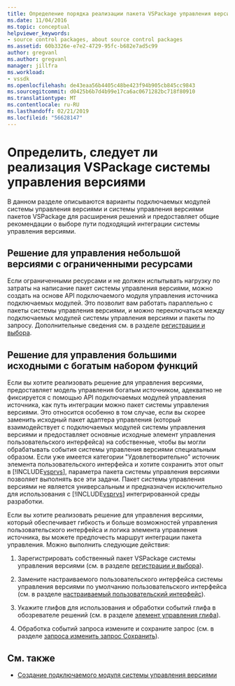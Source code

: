 ```yaml
---
title: Определение порядка реализации пакета VSPackage управления версиями | Документация Майкрософт
ms.date: 11/04/2016
ms.topic: conceptual
helpviewer_keywords:
- source control packages, about source control packages
ms.assetid: 60b3326e-e7e2-4729-95fc-b682e7ad5c99
author: gregvanl
ms.author: gregvanl
manager: jillfra
ms.workload:
- vssdk
ms.openlocfilehash: de43eaa56b4405c48be423f94b905cb845cc9843
ms.sourcegitcommit: d0425b6b7d4b99e17ca6ac0671282bc718f80910
ms.translationtype: MT
ms.contentlocale: ru-RU
ms.lasthandoff: 02/21/2019
ms.locfileid: "56628147"
---
```

# <a name="determine-whether-to-implement-a-source-control-vspackage"></a>Определить, следует ли реализация VSPackage системы управления версиями
В данном разделе описываются варианты подключаемых модулей системы управления версиями и системы управления версиями пакетов VSPackage для расширения решений и предоставляет общие рекомендации о выборе пути подходящий интеграции системы управления версиями.

## <a name="small-source-control-solution-with-limited-resources"></a>Решение для управления небольшой версиями с ограниченными ресурсами
 Если ограниченными ресурсами и не должен испытывать нагрузку по затраты на написание пакет системы управления версиями, можно создать на основе API подключаемого модуля управления источника подключаемых модулей. Это позволит вам работать параллельно с пакеты системы управления версиями, и можно переключаться между подключаемых модулей системы управления версиями и пакеты по запросу. Дополнительные сведения см. в разделе [регистрации и выбора](../../extensibility/internals/registration-and-selection-source-control-vspackage.md).

## <a name="large-source-control-solution-with-a-rich-feature-set"></a>Решение для управления большими исходными с богатым набором функций
 Если вы хотите реализовать решение для управления версиями, предоставляет модель управления богатым источником, адекватно не фиксируется с помощью API подключаемых модулей управления источника, как путь интеграции можно пакет системы управления версиями. Это относится особенно в том случае, если вы скорее заменить исходный пакет адаптера управления (который взаимодействует с подключаемых модулей системы управления версиями и предоставляет основные исходные элемент управления пользовательского интерфейса) на собственные, чтобы вы могли обрабатывать события системы управления версиями специальным образом. Если уже имеется категории "Удовлетворительно" источник элемента пользовательского интерфейса и хотите сохранить этот опыт в [!INCLUDE[vsprvs](../../code-quality/includes/vsprvs_md.md)], параметра пакета системы управления версиями позволяет выполнять все эти задачи. Пакет системы управления версиями не является универсальным и предназначен исключительно для использования с [!INCLUDE[vsprvs](../../code-quality/includes/vsprvs_md.md)] интегрированной среды разработки.

 Если вы хотите реализовать решение для управления версиями, который обеспечивает гибкость и больше возможностей управления пользовательского интерфейса и логика элемента управления источника, вы можете предпочесть маршрут интеграции пакета управления. Можно выполнить следующие действия: 

1.  Зарегистрировать собственный пакет VSPackage системы управления версиями (см. в разделе [регистрации и выбора](../../extensibility/internals/registration-and-selection-source-control-vspackage.md)).

2.  Замените настраиваемого пользовательского интерфейса системы управления версиями по умолчанию пользовательского интерфейса (см. в разделе [настраиваемый пользовательский интерфейс](../../extensibility/internals/custom-user-interface-source-control-vspackage.md)).

3.  Укажите глифов для использования и обработки событий глифа в обозревателе решений (см. в разделе [элемент управления глифа](../../extensibility/internals/glyph-control-source-control-vspackage.md)).

4.  Обработка событий запроса измените и сохраните запрос (см. в разделе [запроса изменить запрос Сохранить](../../extensibility/internals/query-edit-query-save-source-control-vspackage.md)).

## <a name="see-also"></a>См. также
- [Создание подключаемого модуля системы управления версиями](../../extensibility/internals/creating-a-source-control-plug-in.md)
